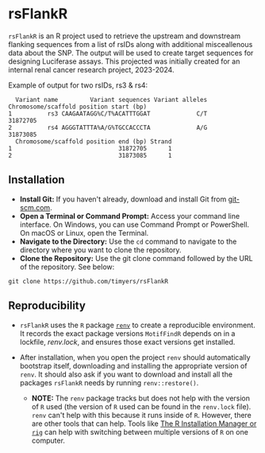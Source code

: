 
# rsFlankR

<!-- badges: start -->
<!-- badges: end -->

`rsFlankR` is an R project used to retrieve the upstream and downstream flanking sequences from a list of rsIDs along with additional misceallenous data about the SNP.  The output will be used to create target sequences for designing Luciferase assays.  This projected was initially created for an internal renal cancer research project, 2023-2024.

Example of output for two rsIDs, rs3 & rs4:

```
  Variant name         Variant sequences Variant alleles Chromosome/scaffold position start (bp)
1          rs3 CAAGAATAGG%C/T%ACATTTGGAT             C/T                                31872705
2          rs4 AGGGTATTTA%A/G%TGCCACCCTA             A/G                                31873085
  Chromosome/scaffold position end (bp) Strand
1                              31872705      1
2                              31873085      1
```
## Installation

- **Install Git:** If you haven't already, download and install Git from [git-scm.com](https://git-scm.com/).
- **Open a Terminal or Command Prompt:** Access your command line interface. On Windows, you can use Command Prompt or PowerShell. On macOS or Linux, open the Terminal.
- **Navigate to the Directory:** Use the `cd` command to navigate to the directory where you want to clone the repository.
- **Clone the Repository:** Use the git clone command followed by the URL of the repository.  See below:

``` 
git clone https://github.com/timyers/rsFlankR
```
## Reproducibility

- `rsFlankR` uses the `R` package [`renv`](https://rstudio.github.io/renv/index.html) to create a reproducible environment.  It records the exact package versions `MotifFindR` depends on in a lockfile, *renv.lock*, and ensures those exact versions get installed.

- After installation, when you open the project `renv` should automatically bootstrap itself, downloading and installing the appropriate version of `renv`.  It should also ask if you want to download and install all the packages `rsFlankR` needs by running `renv::restore()`.

  - **NOTE:** The `renv` package tracks but does not help with the version of `R` used (the version of `R` used can be found in the `renv.lock` file).  `renv` can't help with this because it runs inside of `R`.  However, there are other tools that can help.  Tools like [The R Installation Manager or `rig`](https://github.com/r-lib/rig) can help with switching between multiple versions of `R` on one computer.



